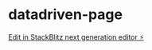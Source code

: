 # datadriven-page

[Edit in StackBlitz next generation editor ⚡️](https://stackblitz.com/~/github.com/jpnarchi/datadriven-page)